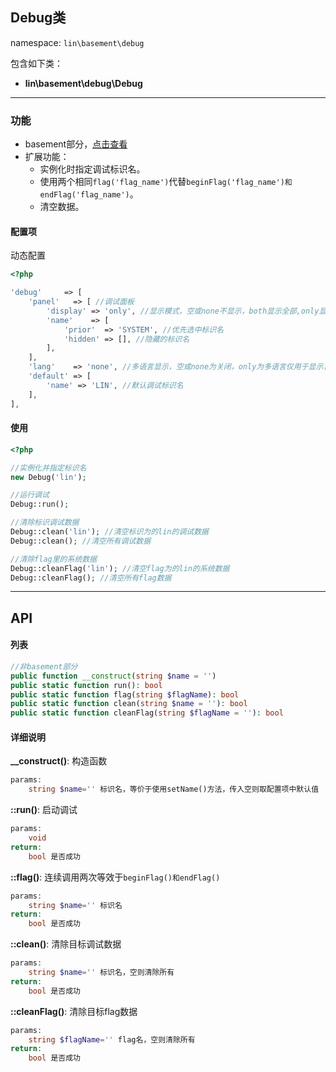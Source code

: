 Debug类
----
namespace: `lin\basement\debug`

包含如下类：

* **lin\basement\debug\Debug**

---

### 功能

* basement部分，[点击查看](../../docs_basement/Debug.md)
* 扩展功能：
    * 实例化时指定调试标识名。
    * 使用两个相同`flag('flag_name')`代替`beginFlag('flag_name')和endFlag('flag_name')`。
    * 清空数据。



#### 配置项

动态配置

~~~php
<?php

'debug'     => [
    'panel'   => [ //调试面板
        'display' => 'only', //显示模式，空或none不显示，both显示全部,only显示小图标
        'name'    => [
            'prior'  => 'SYSTEM', //优先选中标识名
            'hidden' => [], //隐藏的标识名
        ],
    ],
    'lang'    => 'none', //多语言显示，空或none为关闭，only为多语言仅用于显示，但数据依然为原文，both为数据和显示都为多语言
    'default' => [
        'name' => 'LIN', //默认调试标识名
    ],
],
~~~

#### 使用

~~~php
<?php

//实例化并指定标识名
new Debug('lin');

//运行调试
Debug::run();

//清除标识调试数据
Debug::clean('lin'); //清空标识为的lin的调试数据
Debug::clean(); //清空所有调试数据

//清除flag里的系统数据
Debug::cleanFlag('lin'); //清空flag为的lin的系统数据
Debug::cleanFlag(); //清空所有flag数据
~~~


---


## API

#### 列表
~~~php
//非basement部分
public function __construct(string $name = '')
public static function run(): bool
public static function flag(string $flagName): bool
public static function clean(string $name = ''): bool
public static function cleanFlag(string $flagName = ''): bool
~~~

#### 详细说明
**__construct()**: 构造函数
```php
params:
    string $name='' 标识名，等价于使用setName()方法，传入空则取配置项中默认值
```

**::run()**: 启动调试
```php
params:
    void
return:
    bool 是否成功
```

**::flag()**: 连续调用两次等效于`beginFlag()和endFlag()`
```php
params:
    string $name='' 标识名
return:
    bool 是否成功
```

**::clean()**: 清除目标调试数据
```php
params:
    string $name='' 标识名，空则清除所有
return:
    bool 是否成功
```

**::cleanFlag()**: 清除目标flag数据
```php
params:
    string $flagName='' flag名，空则清除所有
return:
    bool 是否成功
```

